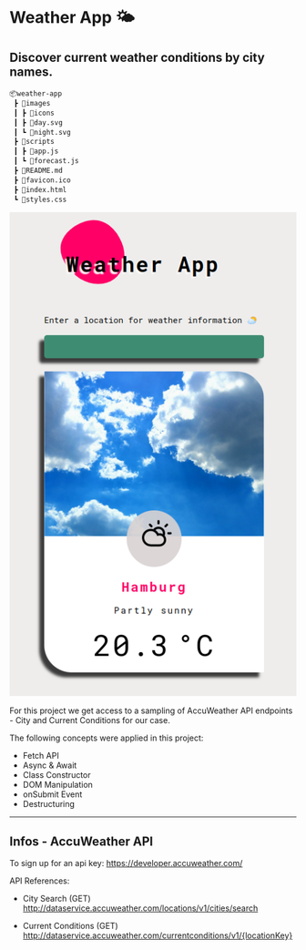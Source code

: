 # Weather App 🌤

## Discover current weather conditions by city names.

```bash
📦weather-app
 ┣ 📂images
 ┃ ┣ 📂icons
 ┃ ┣ 📜day.svg
 ┃ ┗ 📜night.svg
 ┣ 📂scripts
 ┃ ┣ 📜app.js
 ┃ ┗ 📜forecast.js
 ┣ 📜README.md
 ┣ 📜favicon.ico
 ┣ 📜index.html
 ┗ 📜styles.css
 ```
![alt text](https://raw.githubusercontent.com/midoritiba/weather-app/main/mockup.png)

For this project we get access to a sampling of AccuWeather API endpoints - City and Current Conditions for our case.

The following concepts were applied in this project:

- Fetch API
- Async & Await
- Class Constructor 
- DOM Manipulation
- onSubmit Event
- Destructuring

<hr>

## Infos - AccuWeather API

To sign up for an api key: https://developer.accuweather.com/

API References:
- City Search (GET)
http://dataservice.accuweather.com/locations/v1/cities/search

- Current Conditions (GET)
http://dataservice.accuweather.com/currentconditions/v1/{locationKey}

